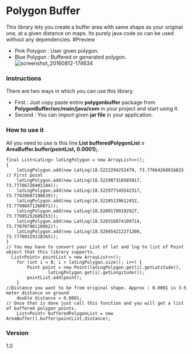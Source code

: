 # Polygon Buffer
This library lets you create a buffer area with same shape as your original one, at a given distance on maps. Its purely java code so can be used without any dependencies. 
#Preview
- Pink Polygon : User given polygon.
- Blue Polygon : Buffered or generated polygon.
![screenshot_20160812-174634](https://cloud.githubusercontent.com/assets/4836122/17727132/f797eba0-6474-11e6-8ab2-ed631d35d479.png)


### Instructions
There are two ways in which you can use this library.
- First : Just copy paste entire **polygonbuffer** package from **PolygonBuffer/src/main/java/com** in your project and start using it.
- Second : You can import given **jar file** in your application.

### How to use it
All you need to use is this line  **List<Point> bufferedPolygonList = AreaBuffer.buffer(pointList, 0.0001);**.

    final List<LatLng> latLngPolygon = new ArrayList<>();
    {
        latLngPolygon.add(new LatLng(18.5222294252479, 73.77664268016815 // First point
        latLngPolygon.add(new LatLng(18.522987318585017, 73.77766728401184));
        latLngPolygon.add(new LatLng(18.522977145542317, 73.77920687198639));
        latLngPolygon.add(new LatLng(18.52205139612452, 73.77998471260071));
        latLngPolygon.add(new LatLng(18.52091709192927, 73.77995252609253));
        latLngPolygon.add(new LatLng(18.520316874109714, 73.77870798110962));
        latLngPolygon.add(new LatLng(18.520454212271208, 73.77709329128265));
    }
    // You may have to convert your List of lat and lng to list of Point object that this library supports.
      List<Point> pointList = new ArrayList<>();
        for (int i = 0; i < latLngPolygon.size(); i++) {
            Point point = new Point(latLngPolygon.get(i).getLatitude(),
                    latLngPolygon.get(i).getLongitude());
            pointList.add(point);
        }
    //Distance you want to be from original shape. Approx : 0.0001 is 3-5 meter distance on ground
        double distance = 0.0001; 
    // Once that is done just call this function and you will get a list of buffered polygon points.
        List<Point> bufferedPolygonList = new AreaBuffer().buffer(pointList,distance);
    


### Version
1.0
